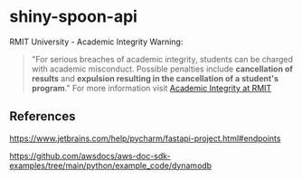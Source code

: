 # shiny-spoon-api

RMIT University - Academic Integrity Warning:
> "For serious breaches of academic integrity, students can be charged with academic misconduct. Possible penalties include **cancellation of results** and **expulsion resulting in the cancellation of a student's program**."
For more information visit [Academic Integrity at RMIT](https://www.rmit.edu.au/students/my-course/assessment-results/academic-integrity)

## References

https://www.jetbrains.com/help/pycharm/fastapi-project.html#endpoints

https://github.com/awsdocs/aws-doc-sdk-examples/tree/main/python/example_code/dynamodb

